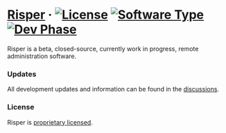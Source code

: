 # [Risper](https://synnech.com/) &middot; [![License](https://img.shields.io/badge/License-Proprietary-blue)](https://github.com/Synnech/risper/blob/main/LICENSE.md) [![Software Type](https://img.shields.io/badge/Software-Closed--Source-red)](https://en.wikipedia.org/wiki/Proprietary_software) [![Dev Phase](https://img.shields.io/badge/Phase-Beta-lightgrey)](https://github.com/Synnech/risper/discussions)

Risper is a beta, closed-source, currently work in progress, remote administration software. 

### Updates

All development updates and information can be found in the [discussions](https://github.com/Synnech/risper/discussions).

### License

Risper is [proprietary licensed](https://github.com/Synnech/risper/blob/main/LICENSE.md).
